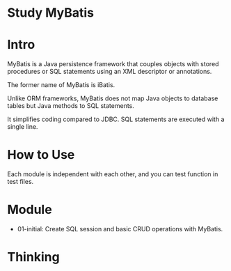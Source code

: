 # Study MyBatis

# Intro

MyBatis is a Java persistence framework that couples objects with stored procedures or SQL statements using an XML descriptor or annotations.

The former name of MyBatis is iBatis.

Unlike ORM frameworks, MyBatis does not map Java objects to database tables but Java methods to SQL statements.

It simplifies coding compared to JDBC. SQL statements are executed with a single line.

# How to Use

Each module is independent with each other, and you can test function in test files.

# Module

- 01-initial: Create SQL session and basic CRUD operations with MyBatis.

# Thinking

